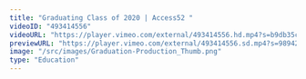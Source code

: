 ```yaml
---
title: "Graduating Class of 2020 | Access52 "
videoID: "493414556"
videoURL: "https://player.vimeo.com/external/493414556.hd.mp4?s=b9db35c8ae58cb03a5f534beceb6acec03d723ba&profile_id=175"
previewURL: "https://player.vimeo.com/external/493414556.sd.mp4?s=9894205511f213e65104f0f7d23f72d3b2c59ae4&profile_id=165"
image: "/src/images/Graduation-Production_Thumb.png"
type: "Education"
---
```

